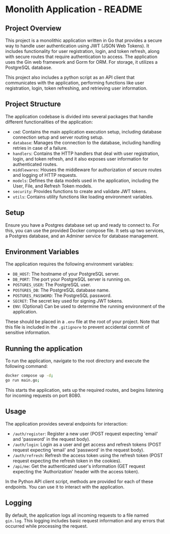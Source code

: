 # Monolith Application - README

## Project Overview

This project is a monolithic application written in Go that provides a secure way to handle user authentication using JWT (JSON Web Tokens). It includes functionality for user registration, login, and token refresh, along with secure routes that require authentication to access. The application uses the Gin web framework and Gorm for ORM. For storage, it utilizes a PostgreSQL database.

This project also includes a python script as an API client that communicates with the application, performing functions like user registration, login, token refreshing, and retrieving user information.

## Project Structure

The application codebase is divided into several packages that handle different functionalities of the application:

- `cmd`: Contains the main application execution setup, including database connection setup and server routing setup.
- `database`: Manages the connection to the database, including handling retries in case of a failure.
- `handlers`: Contains the HTTP handlers that deal with user registration, login, and token refresh, and it also exposes user information for authenticated routes.
- `middlewares`: Houses the middleware for authorization of secure routes and logging of HTTP requests.
- `models`: Defines the data models used in the application, including the User, File, and Refresh Token models.
- `security`: Provides functions to create and validate JWT tokens.
- `utils`: Contains utility functions like loading environment variables.

## Setup

Ensure you have a Postgres database set up and ready to connect to. For this, you can use the provided Docker compose file. It sets up two services, a Postgres database, and an Adminer service for database management.

## Environment Variables

The application requires the following environment variables:

- `DB_HOST`: The hostname of your PostgreSQL server.
- `DB_PORT`: The port your PostgreSQL server is running on.
- `POSTGRES_USER`: The PostgreSQL user.
- `POSTGRES_DB`: The PostgreSQL database name.
- `POSTGRES_PASSWORD`: The PostgreSQL password.
- `SECRET`: The secret key used for signing JWT tokens.
- `ENV`: (Optional) Can be used to determine the running environment of the application.

These should be placed in a `.env` file at the root of your project. Note that this file is included in the `.gitignore` to prevent accidental commit of sensitive information.

## Running the application

To run the application, navigate to the root directory and execute the following command:

```sh
docker compose up -d;
go run main.go;
```

This starts the application, sets up the required routes, and begins listening for incoming requests on port 8080.

## Usage

The application provides several endpoints for interaction:

- `/auth/register`: Register a new user (POST request expecting 'email' and 'password' in the request body).
- `/auth/login`: Login as a user and get access and refresh tokens (POST request expecting 'email' and 'password' in the request body).
- `/auth/refresh`: Refresh the access token using the refresh token (POST request expecting the refresh token in the cookies).
- `/api/me`: Get the authenticated user's information (GET request expecting the 'Authorization' header with the access token).

In the Python API client script, methods are provided for each of these endpoints. You can use it to interact with the application.

## Logging

By default, the application logs all incoming requests to a file named `gin.log`. This logging includes basic request information and any errors that occurred while processing the request.
